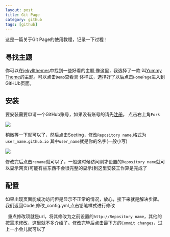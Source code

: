 ```yaml
---
layout: post
title: Git Page
category: github
tags: [github]
---
```


这是一篇关于Git Page的使用教程，记录一下过程！

## 寻找主题
你可以在[jekyllthemes](http://jekyllthemes.org/)中找到一些好看的主题,像这里，我选择了一款
叫[Yummy Theme](http://jekyllthemes.org/themes/yummy-theme/)的主题。可以点击`Demo`查看具
体样式，选择好了以后点击`HomePage`进入到GitHUb页面。

## 安装
要安装需要申请一个GitHub账号，如果没有账号的请先[注册](https://github.com/join?source=header-home)。
点击右上角`Fork`

![](https://github.com/MGXT/repository/blob/master/images/fork.png)

稍微等一下就可以了，然后点击Seeting，修改`Repository name`,格式为`user_name.github.io`
其中`user_name`就是你的名字(一般小写)

![](https://github.com/MGXT/repository/blob/master/images/958413757.png)

修改完后点击`rename`就可以了，一般这时候访问刚才设置的`Repository name`就可以显示网页(可能有些东西不会很完整的显示)到这里安装工作算是完成了

## 配置
如果出现页面能成功访问但是显示不正常的情况，放心，接下来就是解决步骤。
我们返回Code,修改_config.yml,点击铅笔样式进行修改

![]()
![]()
重点修改项就是url，将其修改为之前设置的`http://Repository name`，其他的按需求修改，这里就不多介绍了。修改完毕后点击最下方的`Commit changes`，过上一小会儿就可以了
